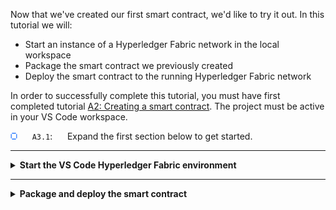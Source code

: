 Now that we've created our first smart contract, we'd like to try it out. In this tutorial we will:

* Start an instance of a Hyperledger Fabric network in the local workspace
* Package the smart contract we previously created
* Deploy the smart contract to the running Hyperledger Fabric network

In order to successfully complete this tutorial, you must have first completed tutorial <a href='./a2.md'>A2: Creating a smart contract</a>. The project must be active in your VS Code workspace.

<img src="./images/bullet.png" alt="[]"></img> &nbsp;&nbsp;&nbsp;&nbsp; `A3.1`: &nbsp;&nbsp;&nbsp;&nbsp;
Expand the first section below to get started.


---
<details>
<summary><b>Start the VS Code Hyperledger Fabric environment</b></summary>

<img src="./images/bullet.png" alt="[]"></img> &nbsp;&nbsp;&nbsp;&nbsp; `A3.2`: &nbsp;&nbsp;&nbsp;&nbsp;
Click on the IBM Blockchain Platform icon in the activity bar to show the blockchain side bar.

<img src="./images/a2.2-a3.2.png" alt="IBM Blockchain Platform side bar"></img>

<br><h3 align='left'>The Fabric Environments view</h3>

The IBM Blockchain Platform VS Code Extension helps you test your smart contracts in a Hyperledger Fabric network. The extension comes with a pre-configured one organization network that runs on your local machine ("1 Org Local Fabric"). You can connect to remote networks too; we will do this in a later tutorial.

The available networks are shown in the Fabric Environments view.

<img src="./images/a3.3.1.png" alt="Fabric Environments view"></img>

If you do not have a "1 Org Local Fabric" environment, then click *+ Add local or remote environment* to create the environment. If creating the environment, click *Create new from template* and click *1 Org template*. Enter "1 Org local Fabric" as the name, and when you press *enter* the environment will start which may take up to 5 minutes.

We'll see later how this view also allows you to configure more realistic networks that also run entirely on your local machine. This allows you to check that your smart contract is functionally correct before you move to a more complex distributed network configuration. 

The required Hyperledger Fabric components are automatically downloaded and started when you select it.

<img src="./images/bullet.png" alt="[]"></img> `A3.3`: &nbsp;&nbsp;&nbsp;&nbsp;
In the Fabric Environments view, click "*1 Org Local Fabric  O  (click to start)*"

This will download and start the embedded instance of Hyperledger Fabric, and may take up to five minutes to complete.

<img src="./images/a3.3.2.png" alt="Local Fabric starting"></img>

When Hyperledger Fabric has fully initialized, the view will change to show the channels, nodes and organizations in the local environment. You may need to click on the environment to see the details.

<img src="./images/a3.3.3.png" alt="Local Fabric started"></img>

Each of these elements tells you what's configured in the connected environment:
* **Channels** define the scope of each network, and form one method of choosing how organizations share data. Deployed smart contracts that are available to the network will show under channels. We will look at channels in a later tutorial.
* **Nodes** are the Hyperledger Fabric components that make the system work. There are three types of nodes:
   * Peers which host ledgers and execute smart contracts
   * Orderers which assert transaction order and distribute blocks to peers
   * Certificate authorities which provide the means of identifying users and organizations on the network
* **Organizations** are the members of the blockchain network. Each organization will consist of many different users and types of users.


   > <br>
   > For more about the components that make up a Hyperledger Fabric network, see the <a href="https://hyperledger-fabric.readthedocs.io/en/latest/key_concepts.html">Hyperledger Fabric documentation</a>.
   > <br>&nbsp;
   
If you expand the various sections you'll see the various defaults for each of these elements:

* Four **nodes**: a single peer called *Org1Peer1*, an ordering node called *Orderer* and a certificate authority for each of the two organizations.
* Two **organizations**, with identifiers of 'OrdererMSP' and 'Org1MSP'. The former will own the orderer and the latter the peer; it is good practice to use separate organizations for orderer nodes and peers.
* There is a single default network **channel** called *mychannel*.
* By default there are no **smart contracts** deployed to the channel.



<img src="./images/a3.3.4.png" alt="Local Fabric defaults"></img>

> <br>
   > <b>Starting again?</b>
   > <br> If you ever need to start with a new Hyperledger Fabric instance, hover over the Fabric Environments view, click the ellipsis ('...') and select 'Teardown Fabric Environment'. Use with caution: this will completely wipe the Hyperledger Fabric instance and anything deployed to it. Development files in your workspace (e.g. smart contract projects) will remain.
   > <br>&nbsp;

<img src="./images/bullet.png" alt="[]"></img> &nbsp;&nbsp;&nbsp;&nbsp; `A3.4`: &nbsp;&nbsp;&nbsp;&nbsp;
Expand the next section of the tutorial to continue.

</details>

---

<details>
<summary><b>Package and deploy the smart contract</b></summary>


We will now package and deploy our smart contract into the local environment. The VS Code extension has a simplified version of the process to deploy a smart contract and the default options provided work well for for simple projects such as this demo-contract.

> <br>
   > <b>Want to know more?</b><br>For more about smart contract packages (chaincode) and the lifecycle, check out the <a href="https://hyperledger-fabric.readthedocs.io/en/latest/chaincode_lifecycle.html">Hyperledger Fabric documentation</a>.
   > <br>&nbsp;

<img src="./images/bullet.png" alt="[]"></img> &nbsp;&nbsp;&nbsp;&nbsp; `A3.5`: &nbsp;&nbsp;&nbsp;&nbsp;
Move the mouse over the title bar of the Smart Contracts view, click the "..." that appears and select "Package Open Project".

<img src="./images/a3.5.png" alt="Package Open Project"></img>

The Smart Contracts view will be updated to show the new package.

<img src="./images/a3.5.1.png" alt="Smart contract packages"></img>

<img src="./images/bullet.png" alt="[]"></img> &nbsp;&nbsp;&nbsp;&nbsp; `A3.6`: &nbsp;&nbsp;&nbsp;&nbsp;
In the Fabric Environments view, click "mychannel" -> "+ Deploy smart contract".

<img src="./images/a3.6.png" alt="Deploy smart contract"></img>

<img src="./images/bullet.png" alt="[]"></img> &nbsp;&nbsp;&nbsp;&nbsp; `A3.7`: &nbsp;&nbsp;&nbsp;&nbsp;
In the Deploy Smart Contract form, select "demo-contract@0.0.1" from the drop down list, and click 'Next'.

<img src="./images/a3.7.png" alt="Select demo-contract"></img>

<img src="./images/bullet.png" alt="[]"></img> &nbsp;&nbsp;&nbsp;&nbsp; `A3.8`: &nbsp;&nbsp;&nbsp;&nbsp;
In step 2 of the form, default values for Definition name and version are provided, click 'Next' to move to Step 3 of the deploy.

For TypeScript smart contracts, both the name and version are taken from the <i>package.json</i> file in the root of the smart contract project.

The endorsement policy determines which peers get to run the smart contract. As we only have one peer in our organization, we can accept the default.
Collections configuration and private data is an advanced technique for sharing data between organizations. We will not be using that feature for now; it is the subject of a later tutorial.

<img src="./images/a3.8.png" alt="Click Next on deploy step 2"></img>

<img src="./images/bullet.png" alt="[]"></img> &nbsp;&nbsp;&nbsp;&nbsp; `A3.9`: &nbsp;&nbsp;&nbsp;&nbsp;
In step 3 of the form, the automated steps of the deploy are sumarized, click 'Deploy' to start the deployment. 

<img src="./images/a3.9.png" alt="Click Deploy on deploy step 3"></img>

Deployment may take a few minutes to complete.

When deployment has completed you will see the new smart contract listed under "mychannel" in the Fabric Environments view.

<img src="./images/a3.9.1.png" alt="Channel view after deployment"></img>

Congratulations! You've successfully deployed your first smart contract on a Hyperledger Fabric network. As we're going to see, there's much more to do - but this is a great start.

<br><h3 align='left'>Summary</h3>

In this tutorial we started the built-in one organization Hyperledger Fabric network. We packaged our smart contract and deployed it.

In the next tutorial we will exercise the smart contract, to see how it behaves inside the network.

</details>
